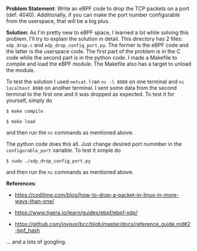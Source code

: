 **Problem Statement**: Write an eBPF code to drop the TCP packets on a port (def: 4040). Additionally, if you can make the port number configurable from the userspace, that will be a big plus.

**Solution**:
As I'm pretty new to eBPF space, I learned a lot while solving this problem. I'll try to explain the solution in detail.
This directory has 2 files: `xdp_drop.c` and `xdp_drop_config_port.py`. The former is the eBPF code and the latter is the userspace code.
The first part of the problem is in the C code while the second part is in the python code.
I made a Makefile to compile and load the eBPF module. The Makefile also has a target to unload the module.

To test the solution I used `netcat`. I ran `nc -l 8080` on one terminal and `nc localhost 8080` on another terminal. I sent some data from the second terminal to the first one and it was dropped as expected.
To test it for yourself, simply do
```
$ make compile

$ make load
```
and then run the `nc` commands as mentioned above.

The python code does this all. Just change desired port nummber in the `configurable_port` variable. To test it simple do 

```
$ sudo ./xdp_drop_config_port.py
```

and then run the `nc` commands as mentioned above.

**References**:
- https://codilime.com/blog/how-to-drop-a-packet-in-linux-in-more-ways-than-one/

- https://www.tigera.io/learn/guides/ebpf/ebpf-xdp/

- https://github.com/iovisor/bcc/blob/master/docs/reference_guide.md#2-bpf_hash


...
and a lots of googling.
